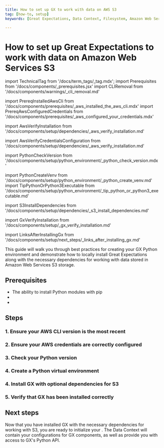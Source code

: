 ```yaml
---
title: How to set up GX to work with data on AWS S3
tag: [how-to, setup]
keywords: [Great Expectations, Data Context, Filesystem, Amazon Web Services S3]

---
```


# How to set up Great Expectations to work with data on Amazon Web Services S3

import TechnicalTag from '/docs/term_tags/_tag.mdx';
import Prerequisites from '/docs/components/_prerequisites.jsx'
import CLIRemoval from '/docs/components/warnings/_cli_removal.md'

<CLIRemoval />

<!-- ## Prerequisites -->
import PrereqInstalledAwsCli from '/docs/components/prerequisites/_aws_installed_the_aws_cli.mdx'
import PrereqAwsConfiguredCredentials from '/docs/components/prerequisites/_aws_configured_your_credentials.mdx'

<!-- ### 1. Ensure your AWS CLI version is the most recent -->
import AwsVerifyInstallation from '/docs/components/setup/dependencies/_aws_verify_installation.md'

<!-- ### 2. Ensure your AWS credentials are correctly configured -->
import AwsVerifyCredentialsConfiguration from '/docs/components/setup/dependencies/_aws_verify_installation.md'

<!-- ### 3. Check your Python version -->
import PythonCheckVersion from '/docs/components/setup/python_environment/_python_check_version.mdx'

<!-- ### 4. Create a Python virtual environment -->
import PythonCreateVenv from '/docs/components/setup/python_environment/_python_create_venv.md'
import TipPythonOrPython3Executable from '/docs/components/setup/python_environment/_tip_python_or_python3_executable.md'

<!-- ### 4. Install GX with optional dependencies for S3 -->
import S3InstallDependencies from '/docs/components/setup/dependencies/_s3_install_dependencies.md'

<!-- ### 5. Verify that GX has been installed correctly -->
import GxVerifyInstallation from '/docs/components/setup/_gx_verify_installation.md'

<!-- ## Next steps -->
import LinksAfterInstallingGx from '/docs/components/setup/next_steps/_links_after_installing_gx.md'

This guide will walk you through best practices for creating your GX Python environment and demonstrate how to locally install Great Expectations along with the necessary dependencies for working with data stored in Amazon Web Services S3 storage.

## Prerequisites

<Prerequisites requirePython = {true} requireInstallation = {false} requireDataContext = {false} requireSourceData = {null} requireDatasource = {false} requireExpectationSuite = {false}>

- The ability to install Python modules with pip
- <PrereqInstalledAwsCli />
- <PrereqAwsConfiguredCredentials />

</Prerequisites>

## Steps

### 1. Ensure your AWS CLI version is the most recent

<AwsVerifyInstallation />

### 2. Ensure your AWS credentials are correctly configured

<AwsVerifyCredentialsConfiguration />

### 3. Check your Python version

<PythonCheckVersion />

<TipPythonOrPython3Executable />

### 4. Create a Python virtual environment

<PythonCreateVenv />

### 4. Install GX with optional dependencies for S3

<S3InstallDependencies />

### 5. Verify that GX has been installed correctly

<GxVerifyInstallation />

## Next steps

Now that you have installed GX with the necessary dependencies for working with S3, you are ready to initialize your <TechnicalTag tag="data_context" text="Data Context" />.  The Data Context will contain your configurations for GX components, as well as provide you with access to GX's Python API.

<LinksAfterInstallingGx />

